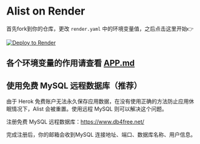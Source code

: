 # Alist on Render

首先fork到你的仓库，更改 `render.yaml` 中的环境变量值，之后点击这里开始👉 

[![Deploy to Render](https://render.com/images/deploy-to-render-button.svg)](https://render.com/deploy)

## 各个环境变量的作用请查看 [APP.md](APP.md)


## 使用免费 MySQL 远程数据库（推荐）

由于 Herok 免费账户无法永久保存应用数据，在没有使用正确的方法防止应用休眠情况下，Alist 会被重置。使用远程 MySQL 则可以解决这个问题。

注册免费 MySQL 远程数据库：https://www.db4free.net/

完成注册后，你的邮箱会收到MySQL 连接地址、端口、数据库名称、用户信息。
